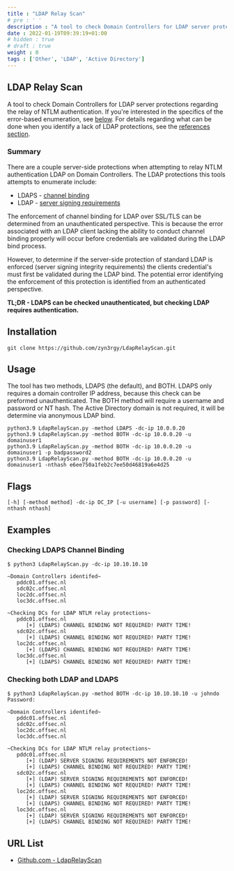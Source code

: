 ```yaml
---
title : "LDAP Relay Scan"
# pre : ' '
description : "A tool to check Domain Controllers for LDAP server protections regarding the relay of NTLM authentication."
date : 2022-01-19T09:39:19+01:00
# hidden : true
# draft : true
weight : 0
tags : ['Other', 'LDAP', 'Active Directory']
---
```


## LDAP Relay Scan

A tool to check Domain Controllers for LDAP server protections regarding the relay of NTLM authentication. If you're interested in the specifics of the error-based enumeration, see [below](https://github.com/zyn3rgy/LdapRelayScan#error-based-enumeration-specifics). For details regarding what can be done when you identify a lack of LDAP protections, see the [references section](https://github.com/zyn3rgy/LdapRelayScan#references).

### Summary

There are a couple server-side protections when attempting to relay NTLM authentication LDAP on Domain Controllers. The LDAP protections this tools attempts to enumerate include:

* LDAPS - [channel binding](https://support.microsoft.com/en-us/topic/use-the-ldapenforcechannelbinding-registry-entry-to-make-ldap-authentication-over-ssl-tls-more-secure-e9ecfa27-5e57-8519-6ba3-d2c06b21812e)
* LDAP - [server signing requirements](https://docs.microsoft.com/en-us/windows/security/threat-protection/security-policy-settings/domain-controller-ldap-server-signing-requirements)

The enforcement of channel binding for LDAP over SSL/TLS can be determined from an unauthenticated perspective. This is because the error associated with an LDAP client lacking the ability to conduct channel binding properly will occur before credentials are validated during the LDAP bind process.

However, to determine if the server-side protection of standard LDAP is enforced (server signing integrity requirements) the clients credential's must first be validated during the LDAP bind. The potential error identifying the enforcement of this protection is identified from an authenticated perspective.

**TL;DR - LDAPS can be checked unauthenticated, but checking LDAP requires authentication.**

## Installation

```plain
git clone https://github.com/zyn3rgy/LdapRelayScan.git
```

## Usage

The tool has two methods, LDAPS (the default), and BOTH. LDAPS only requires a domain controller IP address, because this check can be preformed unauthenticated. The BOTH method will require a username and password or NT hash. The Active Directory domain is not required, it will be determine via anonymous LDAP bind.

```plain
python3.9 LdapRelayScan.py -method LDAPS -dc-ip 10.0.0.20
python3.9 LdapRelayScan.py -method BOTH -dc-ip 10.0.0.20 -u domainuser1 
python3.9 LdapRelayScan.py -method BOTH -dc-ip 10.0.0.20 -u domainuser1 -p badpassword2
python3.9 LdapRelayScan.py -method BOTH -dc-ip 10.0.0.20 -u domainuser1 -nthash e6ee750a1feb2c7ee50d46819a6e4d25
```

## Flags

```plain
[-h] [-method method] -dc-ip DC_IP [-u username] [-p password] [-nthash nthash]
```

## Examples

### Checking LDAPS Channel Binding

```plain
$ python3 LdapRelayScan.py -dc-ip 10.10.10.10

~Domain Controllers identifed~
   pddc01.offsec.nl
   sdc02c.offsec.nl
   loc2dc.offsec.nl
   loc3dc.offsec.nl

~Checking DCs for LDAP NTLM relay protections~
   pddc01.offsec.nl
      [+] (LDAPS) CHANNEL BINDING NOT REQUIRED! PARTY TIME!
   sdc02c.offsec.nl
      [+] (LDAPS) CHANNEL BINDING NOT REQUIRED! PARTY TIME!
   loc2dc.offsec.nl
      [+] (LDAPS) CHANNEL BINDING NOT REQUIRED! PARTY TIME!
   loc3dc.offsec.nl
      [+] (LDAPS) CHANNEL BINDING NOT REQUIRED! PARTY TIME!
```

### Checking both LDAP and LDAPS

```plain
$ python3 LdapRelayScan.py -method BOTH -dc-ip 10.10.10.10 -u johndo
Password:

~Domain Controllers identifed~
   pddc01.offsec.nl
   sdc02c.offsec.nl
   loc2dc.offsec.nl
   loc3dc.offsec.nl

~Checking DCs for LDAP NTLM relay protections~
   pddc01.offsec.nl
      [+] (LDAP) SERVER SIGNING REQUIREMENTS NOT ENFORCED! 
      [+] (LDAPS) CHANNEL BINDING NOT REQUIRED! PARTY TIME!
   sdc02c.offsec.nl
      [+] (LDAP) SERVER SIGNING REQUIREMENTS NOT ENFORCED! 
      [+] (LDAPS) CHANNEL BINDING NOT REQUIRED! PARTY TIME!
   loc2dc.offsec.nl
      [+] (LDAP) SERVER SIGNING REQUIREMENTS NOT ENFORCED! 
      [+] (LDAPS) CHANNEL BINDING NOT REQUIRED! PARTY TIME!
   loc3dc.offsec.nl
      [+] (LDAP) SERVER SIGNING REQUIREMENTS NOT ENFORCED! 
      [+] (LDAPS) CHANNEL BINDING NOT REQUIRED! PARTY TIME!
```

## URL List

* [Github.com - LdapRelayScan](https://github.com/zyn3rgy/LdapRelayScan)

